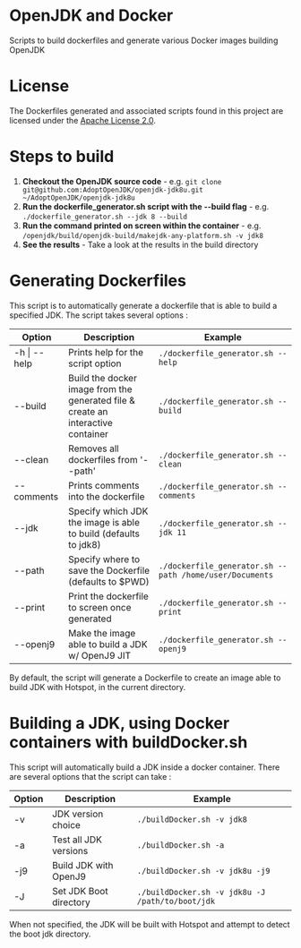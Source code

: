 # OpenJDK and Docker
Scripts to build dockerfiles and generate various Docker images building OpenJDK

# License
The Dockerfiles generated and associated scripts found in this project are licensed under
the [Apache License 2.0](https://www.apache.org/licenses/LICENSE-2.0.html).

# Steps to build

1. **Checkout the OpenJDK source code** - e.g. `git clone git@github.com:AdoptOpenJDK/openjdk-jdk8u.git ~/AdoptOpenJDK/openjdk-jdk8u`
1. **Run the dockerfile_generator.sh script with the --build flag** - e.g. `./dockerfile_generator.sh --jdk 8 --build`
1. **Run the command printed on screen within the container** - e.g. `/openjdk/build/openjdk-build/makejdk-any-platform.sh -v jdk8`
1. **See the results** - Take a look at the results in the build directory

# Generating Dockerfiles

This script is to automatically generate a dockerfile that is able to build a specified JDK.
The script takes several options :

| Option       | Description                                                                      | Example                                                 |
|--------------|----------------------------------------------------------------------------------|---------------------------------------------------------|
| -h \| --help | Prints help for the script option                                                | `./dockerfile_generator.sh --help`                      |
| --build      | Build the docker image from the generated file & create an interactive container | `./dockerfile_generator.sh --build`                     |
| --clean      | Removes all dockerfiles from '--path'                                            | `./dockerfile_generator.sh --clean`                     |
| --comments   | Prints comments into the dockerfile                                              | `./dockerfile_generator.sh --comments`                  |
| --jdk        | Specify which JDK the image is able to build (defaults to jdk8)                  | `./dockerfile_generator.sh --jdk 11`                    |
| --path       | Specify where to save the Dockerfile (defaults to $PWD)                          | `./dockerfile_generator.sh --path /home/user/Documents` |
| --print      | Print the dockerfile to screen once generated                                    | `./dockerfile_generator.sh --print`                     |
| --openj9     | Make the image able to build a JDK w/ OpenJ9 JIT                                 | `./dockerfile_generator.sh --openj9`                    |

By default, the script will generate a Dockerfile to create an image able to build JDK with Hotspot, in the current directory.

# Building a JDK, using Docker containers with buildDocker.sh

This script will automatically build a JDK inside a docker container.
There are several options that the script can take :

| Option | Description            | Example                                          |
|--------|------------------------|--------------------------------------------------|
| -v     | JDK version choice     | `./buildDocker.sh -v jdk8`                       |
| -a     | Test all JDK versions  | `./buildDocker.sh -a`                            |
| -j9    | Build JDK with OpenJ9  | `./buildDocker.sh -v jdk8u -j9`                  |
| -J     | Set JDK Boot directory | `./buildDocker.sh -v jdk8u -J /path/to/boot/jdk` |

When not specified, the JDK will be built with Hotspot and attempt to detect the boot jdk directory.
